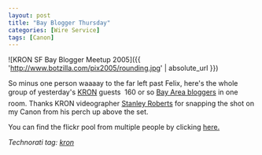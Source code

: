 ```yaml
---
layout: post
title: "Bay Blogger Thursday"
categories: [Wire Service]
tags: [Canon]
---
```



![KRON SF Bay Blogger Meetup 2005]({{ 'http://www.botzilla.com/pix2005/rounding.jpg' | absolute_url }})


So minus one person waaaay to the far left past Felix, here's the whole group of yesterday's <a href="http://www.kron.com/" target="_blank">KRON</a> guests &#151; 160 or so <a href="http://www.kron.com/Global/story.asp?s=3462860" target="_blank">Bay Area bloggers</a> in one room. Thanks KRON videographer <a href="http://we8there.blogspot.com/" target="_blank">Stanley Roberts</a> for snapping the shot on my Canon from his perch up above the set. 

You can find the flickr pool from multiple people by clicking <a href="http://www.flickr.com/groups/42513697@N00/pool/" target="_blank">here.</a>

<i>Technorati tag: <a href="http://technorati.com/tag/KRON" rel="tag">kron</a></i>
